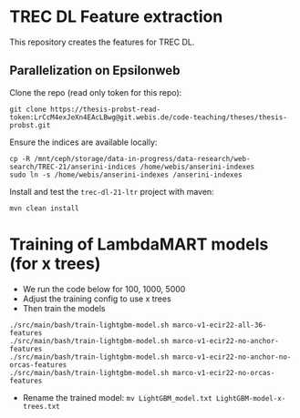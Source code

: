 # TREC DL Feature extraction

This repository creates the features for TREC DL.

## Parallelization on Epsilonweb

Clone the repo (read only token for this repo):
```
git clone https://thesis-probst-read-token:LrCcM4exJeXn4EAcLBwg@git.webis.de/code-teaching/theses/thesis-probst.git
```

Ensure the indices are available locally:

```
cp -R /mnt/ceph/storage/data-in-progress/data-research/web-search/TREC-21/anserini-indices /home/webis/anserini-indexes
sudo ln -s /home/webis/anserini-indexes /anserini-indexes
```

Install and test the `trec-dl-21-ltr` project with maven:
```
mvn clean install
```

# Training of LambdaMART models (for x trees)

- We run the code below for 100, 1000, 5000
- Adjust the training config to use x trees
- Then train the models

```
./src/main/bash/train-lightgbm-model.sh marco-v1-ecir22-all-36-features
./src/main/bash/train-lightgbm-model.sh marco-v1-ecir22-no-anchor-features
./src/main/bash/train-lightgbm-model.sh marco-v1-ecir22-no-anchor-no-orcas-features
./src/main/bash/train-lightgbm-model.sh marco-v1-ecir22-no-orcas-features
```

- Rename the trained model: `mv LightGBM_model.txt LightGBM-model-x-trees.txt`

